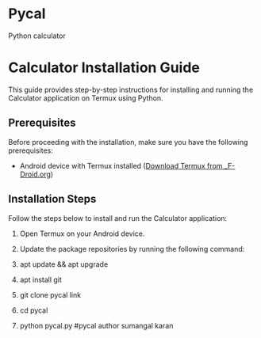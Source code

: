 # Pycal
Python calculator 
# Calculator Installation Guide

This guide provides step-by-step instructions for installing and running the Calculator application on Termux using Python.

## Prerequisites

Before proceeding with the installation, make sure you have the following prerequisites:

- Android device with Termux installed ([Download Termux from _F-Droid.org](https://f-droid.org/en/packages/com.termux/))

## Installation Steps

Follow the steps below to install and run the Calculator application:

1. Open Termux on your Android device.

2. Update the package repositories by running the following command:
3. apt update && apt upgrade
4. apt install git
5. git clone pycal link
6. cd pycal
7. python pycal.py
   #pycal
   author sumangal karan 
